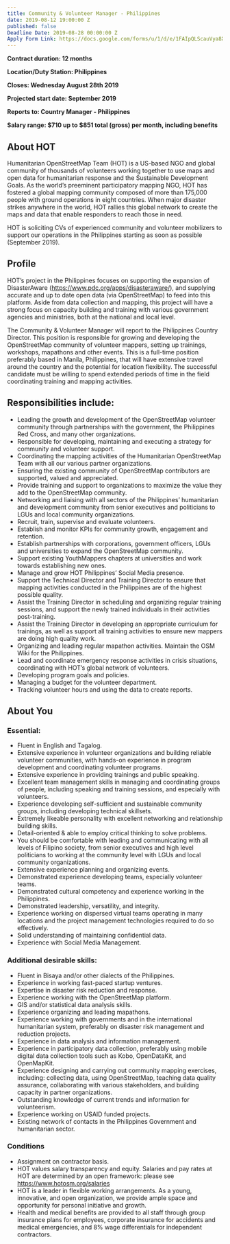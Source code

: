 ```yaml
---
title: Community & Volunteer Manager - Philippines
date: 2019-08-12 19:00:00 Z
published: false
Deadline Date: 2019-08-28 00:00:00 Z
Apply Form Link: https://docs.google.com/forms/u/1/d/e/1FAIpQLScauVya8XcDmb5M_P1L0SSvQH6CMMeMg5S9oVuTmn-zNUOLBg/viewform
---
```


**Contract duration: 12 months**

**Location/Duty Station: Philippines**

**Closes: Wednesday August 28th 2019**

**Projected start date: September 2019**

**Reports to: Country Manager - Philippines**

**Salary range: $710 up to $851 total (gross) per month, including benefits**

## About HOT

Humanitarian OpenStreetMap Team (HOT) is a US-based NGO and global community of thousands of volunteers working together to use maps and open data for humanitarian response and the Sustainable Development Goals. As the world’s preeminent participatory mapping NGO, HOT has fostered a global mapping community composed of more than 175,000 people with ground operations in eight countries. When major disaster strikes anywhere in the world, HOT rallies this global network to create the maps and data that enable responders to reach those in need.

HOT is soliciting CVs of experienced community and volunteer mobilizers to support our operations in the Philippines starting as soon as possible (September 2019).
 
## Profile
HOT’s project in the Philippines focuses on supporting the expansion of DisasterAware (https://www.pdc.org/apps/disasteraware/), and supplying accurate and up to date open data (via OpenStreetMap) to feed into this platform. Aside from data collection and mapping, this project will have a strong focus on capacity building and training with various government agencies and ministries, both at the national and local level.

The Community & Volunteer Manager will report to the Philippines Country Director. This position is responsible for growing and developing the OpenStreetMap community of volunteer mappers, setting up trainings, workshops, mapathons and other events. This is a full-time position preferably based in Manila, Philippines, that will have extensive travel around the country and the potential for location flexibility. The successful candidate must be willing to spend extended periods of time in the field coordinating training and mapping activities.

## Responsibilities include:
* Leading the growth and development of the OpenStreetMap volunteer community through partnerships with the government, the Philippines Red Cross, and many other organizations.
* Responsible for developing, maintaining and executing a strategy for community and volunteer support.
* Coordinating the mapping activities of the Humanitarian OpenStreetMap Team with all our various partner organizations.
* Ensuring the existing community of OpenStreetMap contributors are supported, valued and appreciated.
* Provide training and support to organizations to maximize the value they add to the OpenStreetMap community.
* Networking and liaising with all sectors of the Philippines’ humanitarian and development community from senior executives and politicians to LGUs and local community organizations.
* Recruit, train, supervise and evaluate volunteers.
* Establish and monitor KPIs for community growth, engagement and retention.
* Establish partnerships with corporations, government officers, LGUs and universities to expand the OpenStreetMap community.
* Support existing YouthMappers chapters at universities and work towards establishing new ones.
* Manage and grow HOT Philippines’ Social Media presence.
* Support the Technical Director and Training Director to ensure that mapping activities conducted in the Philippines are of the highest possible quality.
* Assist the Training Director in scheduling and organizing regular training sessions, and support the newly trained individuals in their activities post-training.
* Assist the Training Director in developing an appropriate curriculum for trainings, as well as support all training activities to ensure new mappers are doing high quality work.
* Organizing and leading regular mapathon activities.
Maintain the OSM Wiki for the Philippines.
* Lead and coordinate emergency response activities in crisis situations, coordinating with HOT’s global network of volunteers.
* Developing program goals and policies.
* Managing a budget for the volunteer department.
* Tracking volunteer hours and using the data to create reports.


## About You
### Essential:
* Fluent in English and Tagalog.
* Extensive experience in volunteer organizations and building reliable volunteer communities, with hands-on experience in program development and coordinating volunteer programs.
* Extensive experience in providing trainings and public speaking.
* Excellent team management skills in managing and coordinating groups of people, including speaking and training sessions, and especially with volunteers.
* Experience developing self-sufficient and sustainable community groups, including developing technical skillsets.
* Extremely likeable personality with excellent networking and relationship building skills.
* Detail-oriented & able to employ critical thinking to solve problems.
* You should be comfortable with leading and communicating with all levels of Filipino society, from senior executives and high level politicians to working at the community level with LGUs and local community organizations.
* Extensive experience planning and organizing events.
* Demonstrated experience developing teams, especially volunteer teams.
* Demonstrated cultural competency and experience working in the Philippines.
* Demonstrated leadership, versatility, and integrity.
* Experience working on dispersed virtual teams operating in many locations and the project management technologies required to do so effectively.
* Solid understanding of maintaining confidential data.
* Experience with Social Media Management.

### Additional desirable skills:
* Fluent in Bisaya and/or other dialects of the Philippines.
* Experience in working fast-paced startup ventures.
* Expertise in disaster risk reduction and response.
* Experience working with the OpenStreetMap platform.
* GIS and/or statistical data analysis skills.
* Experience organizing and leading mapathons.
* Experience working with governments and in the international humanitarian system, preferably on disaster risk management and reduction projects.
* Experience in data analysis and information management.
* Experience in participatory data collection, preferably using mobile digital data collection tools such as Kobo, OpenDataKit, and OpenMapKit.
* Experience designing and carrying out community mapping exercises, including: collecting data, using OpenStreetMap, teaching data quality assurance, collaborating with various stakeholders, and building capacity in partner organizations.
* Outstanding knowledge of current trends and information for volunteerism.
* Experience working on USAID funded projects.
* Existing network of contacts in the Philippines Government and humanitarian sector.

### Conditions
* Assignment on contractor basis. 
* HOT values salary transparency and equity. Salaries and pay rates at HOT are determined by an open framework: please see https://www.hotosm.org/salaries 
* HOT is a leader in flexible working arrangements. As a young, innovative, and open organization, we provide ample space and opportunity for personal initiative and growth.
* Health and medical benefits are provided to all staff through group insurance plans for employees, corporate insurance for accidents and medical emergencies, and 8% wage differentials for independent contractors.
